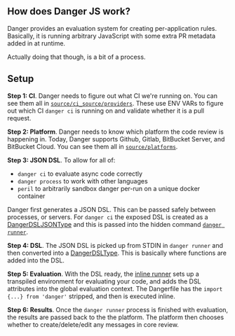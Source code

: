 ## How does Danger JS work?

Danger provides an evaluation system for creating per-application rules. Basically, it is running arbitrary JavaScript
with some extra PR metadata added in at runtime.

Actually doing that though, is a bit of a process.

## Setup

**Step 1: CI**. Danger needs to figure out what CI we're running on. You can see them all in [
`source/ci_source/providers`][provs]. These use ENV VARs to figure out which CI `danger ci` is running on and validate
whether it is a pull request.

**Step 2: Platform**. Danger needs to know which platform the code review is happening in. Today, Danger supports
Github, Gitlab, BitBucket Server, and BitBucket Cloud. You can see them all in [`source/platforms`][platforms].

**Step 3: JSON DSL**. To allow for all of:

- `danger ci` to evaluate async code correctly
- `danger process` to work with other languages
- `peril` to arbitrarily sandbox danger per-run on a unique docker container

Danger first generates a JSON DSL. This can be passed safely between processes, or servers. For `danger ci` the exposed
DSL is created as a [DangerDSLJSONType][dangerdsl] and this is passed into the hidden command [`danger runner`][runner].

**Step 4: DSL**. The JSON DSL is picked up from STDIN in `danger runner` and then converted into a
[DangerDSLType][dangerdsl]. This is basically where functions are added into the DSL.

**Step 5: Evaluation**. With the DSL ready, the [inline runner][in_runner] sets up a transpiled environment for
evaluating your code, and adds the DSL attributes into the global evaluation context. The Dangerfile has the
`import {...} from 'danger'` stripped, and then is executed inline.

**Step 6: Results**. Once the `danger runner` process is finished with evaluation, the results are passed back to the
the platform. The platform then chooses whether to create/delete/edit any messages in core review.

[provs]: https://github.com/danger/danger-js/tree/main/source/ci_source/providers
[dangerdsl]: https://github.com/danger/danger-js/blob/main/source/dsl/DangerDSL.ts
[runner]: https://github.com/danger/danger-js/blob/main/source/commands/danger-runner.ts
[in_runner]: https://github.com/danger/danger-js/blob/main/source/runner/runners/inline.ts
[platforms]: https://github.com/danger/danger-js/blob/main/source/platforms
